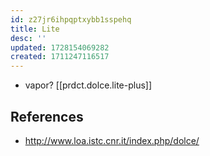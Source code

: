 ```yaml
---
id: z27jr6ihpqptxybb1sspehq
title: Lite
desc: ''
updated: 1728154069282
created: 1711247116517
---
```


- vapor? [[prdct.dolce.lite-plus]]

## References

- http://www.loa.istc.cnr.it/index.php/dolce/
